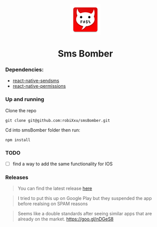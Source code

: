 <div align="center">
  <img src="android/app/src/main/res/mipmap-xhdpi/ic_launcher.png"/>
  <h1>Sms Bomber</h1>
</div>

### Dependencies:
- [react-native-sendsms](https://github.com/robiXxu/react-native-sendsms)
- [react-native-permissions](https://github.com/robiXxu/react-native-permissions)

### Up and running
Clone the repo
```
git clone git@github.com:robiXxu/smsBomber.git
```
Cd into smsBomber folder then run:
```
npm install
```


### TODO
- [ ] find a way to add the same functionality for IOS 


### Releases 
> You can find the latest release [here](https://github.com/robiXxu/smsBomber/releases)

> I tried to put this up on Google Play but they suspended the app before realsing on SPAM reasons

> Seems like a double standards after seeing similar apps that are already on the market. https://goo.gl/nDGeS8